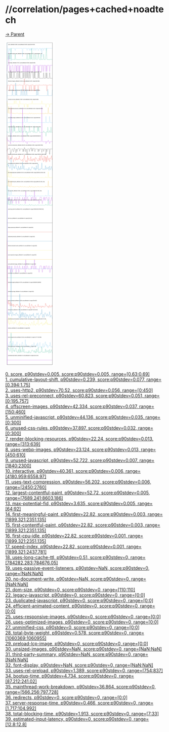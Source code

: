 
# //correlation/pages+cached+noadtech

[→ Parent](../..)

![PLOT: correlation](./correlation.svg)

[0. score, p90stdev=0.005, score:p90stdev=0.005, range=[0.63:0.69]](../../meta/score/samples/pages+cached+noadtech)  
[1. cumulative-layout-shift, p90stdev=0.239, score:p90stdev=0.077, range=[0.394:1.75]](../../cumulative-layout-shift/samples/pages+cached+noadtech/)  
[2. uses-http2, p90stdev=70.52, score:p90stdev=0.056, range=[0:450]](../../uses-http2/samples/pages+cached+noadtech/)  
[3. uses-rel-preconnect, p90stdev=60.823, score:p90stdev=0.051, range=[0:195.757]](../../uses-rel-preconnect/samples/pages+cached+noadtech/)  
[4. offscreen-images, p90stdev=42.334, score:p90stdev=0.037, range=[150:460]](../../offscreen-images/samples/pages+cached+noadtech/)  
[5. unminified-javascript, p90stdev=44.136, score:p90stdev=0.035, range=[0:300]](../../unminified-javascript/samples/pages+cached+noadtech/)  
[6. unused-css-rules, p90stdev=37.897, score:p90stdev=0.032, range=[0:300]](../../unused-css-rules/samples/pages+cached+noadtech/)  
[7. render-blocking-resources, p90stdev=22.24, score:p90stdev=0.013, range=[313:639]](../../render-blocking-resources/samples/pages+cached+noadtech/)  
[8. uses-webp-images, p90stdev=23.124, score:p90stdev=0.013, range=[450:610]](../../uses-webp-images/samples/pages+cached+noadtech/)  
[9. unused-javascript, p90stdev=52.722, score:p90stdev=0.007, range=[1840:2300]](../../unused-javascript/samples/pages+cached+noadtech/)  
[10. interactive, p90stdev=40.361, score:p90stdev=0.006, range=[4180.959:6558.97]](../../interactive/samples/pages+cached+noadtech/)  
[11. uses-text-compression, p90stdev=56.202, score:p90stdev=0.006, range=[2450:2760]](../../uses-text-compression/samples/pages+cached+noadtech/)  
[12. largest-contentful-paint, p90stdev=52.72, score:p90stdev=0.005, range=[7689.241:8603.186]](../../largest-contentful-paint/samples/pages+cached+noadtech/)  
[13. max-potential-fid, p90stdev=3.635, score:p90stdev=0.005, range=[64:92]](../../max-potential-fid/samples/pages+cached+noadtech/)  
[14. first-meaningful-paint, p90stdev=22.82, score:p90stdev=0.003, range=[1899.321:2351.135]](../../first-meaningful-paint/samples/pages+cached+noadtech/)  
[15. first-contentful-paint, p90stdev=22.82, score:p90stdev=0.003, range=[1899.321:2351.135]](../../first-contentful-paint/samples/pages+cached+noadtech/)  
[16. first-cpu-idle, p90stdev=22.82, score:p90stdev=0.001, range=[1899.321:2351.135]](../../first-cpu-idle/samples/pages+cached+noadtech/)  
[17. speed-index, p90stdev=22.82, score:p90stdev=0.001, range=[1899.321:2437.781]](../../speed-index/samples/pages+cached+noadtech/)  
[18. uses-long-cache-ttl, p90stdev=0.51, score:p90stdev=0, range=[784282.283:784676.05]](../../uses-long-cache-ttl/samples/pages+cached+noadtech/)  
[19. uses-passive-event-listeners, p90stdev=NaN, score:p90stdev=0, range=[NaN:NaN]](../../uses-passive-event-listeners/samples/pages+cached+noadtech/)  
[20. no-document-write, p90stdev=NaN, score:p90stdev=0, range=[NaN:NaN]](../../no-document-write/samples/pages+cached+noadtech/)  
[21. dom-size, p90stdev=0, score:p90stdev=0, range=[110:110]](../../dom-size/samples/pages+cached+noadtech/)  
[22. legacy-javascript, p90stdev=0, score:p90stdev=0, range=[0:0]](../../legacy-javascript/samples/pages+cached+noadtech/)  
[23. duplicated-javascript, p90stdev=0, score:p90stdev=0, range=[0:0]](../../duplicated-javascript/samples/pages+cached+noadtech/)  
[24. efficient-animated-content, p90stdev=0, score:p90stdev=0, range=[0:0]](../../efficient-animated-content/samples/pages+cached+noadtech/)  
[25. uses-responsive-images, p90stdev=0, score:p90stdev=0, range=[0:0]](../../uses-responsive-images/samples/pages+cached+noadtech/)  
[26. uses-optimized-images, p90stdev=0, score:p90stdev=0, range=[0:0]](../../uses-optimized-images/samples/pages+cached+noadtech/)  
[27. unminified-css, p90stdev=0, score:p90stdev=0, range=[0:0]](../../unminified-css/samples/pages+cached+noadtech/)  
[28. total-byte-weight, p90stdev=0.578, score:p90stdev=0, range=[1060369:1060955]](../../total-byte-weight/samples/pages+cached+noadtech/)  
[29. preload-lcp-image, p90stdev=0, score:p90stdev=0, range=[0:0]](../../preload-lcp-image/samples/pages+cached+noadtech/)  
[30. unsized-images, p90stdev=NaN, score:p90stdev=0, range=[NaN:NaN]](../../unsized-images/samples/pages+cached+noadtech/)  
[31. third-party-summary, p90stdev=NaN, score:p90stdev=0, range=[NaN:NaN]](../../third-party-summary/samples/pages+cached+noadtech/)  
[32. font-display, p90stdev=NaN, score:p90stdev=0, range=[NaN:NaN]](../../font-display/samples/pages+cached+noadtech/)  
[33. uses-rel-preload, p90stdev=1.389, score:p90stdev=0, range=[754:837]](../../uses-rel-preload/samples/pages+cached+noadtech/)  
[34. bootup-time, p90stdev=4.734, score:p90stdev=0, range=[87.212:241.02]](../../bootup-time/samples/pages+cached+noadtech/)  
[35. mainthread-work-breakdown, p90stdev=36.864, score:p90stdev=0, range=[566.256:797.728]](../../mainthread-work-breakdown/samples/pages+cached+noadtech/)  
[36. redirects, p90stdev=0, score:p90stdev=0, range=[0:0]](../../redirects/samples/pages+cached+noadtech/)  
[37. server-response-time, p90stdev=0.466, score:p90stdev=0, range=[1.717:104.992]](../../server-response-time/samples/pages+cached+noadtech/)  
[38. total-blocking-time, p90stdev=1.913, score:p90stdev=0, range=[7:33]](../../total-blocking-time/samples/pages+cached+noadtech/)  
[39. estimated-input-latency, p90stdev=0, score:p90stdev=0, range=[12.8:12.8]](../../estimated-input-latency/samples/pages+cached+noadtech/)  
